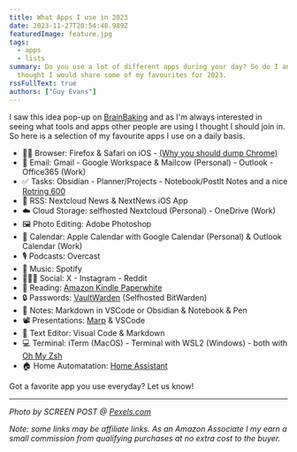 ```yaml
---
title: What Apps I use in 2023
date: 2023-11-27T20:54:48.989Z
featuredImage: feature.jpg
tags:
  - apps
  - lists
summary: Do you use a lot of different apps during your day? So do I and I
  thought I would share some of my favourites for 2023.
rssFullText: true
authors: ["Guy Evans"]
---
```


I saw this idea pop-up on [BrainBaking](https://brainbaking.com/post/2023/11/app-defaults-in-late-2023/) and as I'm always interested in seeing what tools and apps other people are using I thought I should join in. So here is a selection of my favourite apps I use on a daily basis.

* :technologist: Browser: Firefox & Safari on iOS - [(Why you should dump Chrome)](https://www.reddit.com/r/uBlockOrigin/comments/17wu2gz/google_confirms_they_will_disable_ublock_origin/)
* :email: Email: Gmail - Google Workspace & Mailcow (Personal) - Outlook - Office365 (Work)
* :white_check_mark: Tasks: Obsidian - Planner/Projects - Notebook/PostIt Notes and a nice [Rotring 600](https://amzn.to/3GhBQLV)
* :newspaper: RSS: Nextcloud News & NextNews iOS App
* :cloud: Cloud Storage: selfhosted Nextcloud (Personal) - OneDrive (Work)
* :framed_picture: Photo Editing: Adobe Photoshop
* :calendar: Calendar: Apple Calendar with Google Calendar (Personal) & Outlook Calendar (Work)
* :studio_microphone: Podcasts: Overcast
* :musical_note: Music: Spotify
* :people_holding_hands: Social: X - Instagram - Reddit
* :book: Reading: [Amazon Kindle Paperwhite](https://amzn.to/48i9yyi)
* :lock: Passwords: [VaultWarden](https://github.com/dani-garcia/vaultwarden) (Selfhosted BitWarden)
* :notebook: Notes: Markdown in VSCode or Obsidian & Notebook & Pen
* :film_projector: Presentations: [Marp](https://marp.app/) & VSCode
* :pencil: Text Editor: Visual Code & Markdown
* :computer: Terminal: iTerm (MacOS) - Terminal with WSL2 (Windows) - both with [Oh My Zsh](https://ohmyz.sh/)
* :house: Home Automatation: [Home Assistant](https://www.home-assistant.io/)

Got a favorite app you use everyday? Let us know!

---
_Photo by SCREEN POST @ [Pexels.com](https://www.pexels.com/photo/pc-keyboard-laying-on-desk-before-monitor-glowing-pink-9976568/)_

_Note: some links may be affiliate links. As an Amazon Associate I my earn a small commission from qualifying purchases at no extra cost to the buyer._